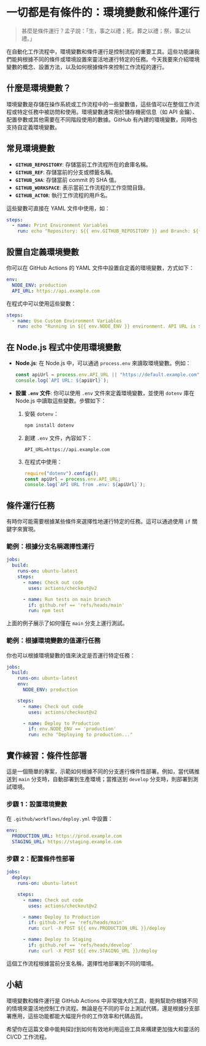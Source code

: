 # 一切都是有條件的：環境變數和條件運行

> 甚麼是條件運行？孟子說：「生，事之以禮；死，葬之以禮；祭，事之以禮。」

在自動化工作流程中，環境變數和條件運行是控制流程的重要工具。這些功能讓我們能夠根據不同的條件或環境設置來靈活地運行特定的任務。今天我要來介紹環境變數的概念、設置方法，以及如何根據條件來控制工作流程的運行。

## 什麼是環境變數？

環境變數是存儲在操作系統或工作流程中的一些變數值，這些值可以在整個工作流程或特定任務中被訪問和使用。環境變數通常用於儲存機密信息（如 API 金鑰）、配置參數或其他需要在不同階段使用的數據。GitHub 有內建的環境變數，同時也支持自定義環境變數。

## 常見環境變數

- **`GITHUB_REPOSITORY`**: 存儲當前工作流程所在的倉庫名稱。
- **`GITHUB_REF`**: 存儲當前的分支或標籤名稱。
- **`GITHUB_SHA`**: 存儲當前 commit 的 SHA 值。
- **`GITHUB_WORKSPACE`**: 表示當前工作流程的工作空間目錄。
- **`GITHUB_ACTOR`**: 執行工作流程的用戶名。

這些變數可直接在 YAML 文件中使用，如：

```yaml
steps:
  - name: Print Environment Variables
    run: echo "Repository: ${{ env.GITHUB_REPOSITORY }} and Branch: ${{ env.GITHUB_REF }}"
```

## 設置自定義環境變數

你可以在 GitHub Actions 的 YAML 文件中設置自定義的環境變數，方式如下：

```yaml
env:
  NODE_ENV: production
  API_URL: https://api.example.com
```

在程式中可以使用這些變數：

```yaml
steps:
  - name: Use Custom Environment Variables
    run: echo "Running in ${{ env.NODE_ENV }} environment. API URL is ${{ env.API_URL }}."
```

## 在 Node.js 程式中使用環境變數

- **Node.js**: 在 Node.js 中，可以通過 `process.env` 來讀取環境變數。例如：

  ```javascript
  const apiUrl = process.env.API_URL || "https://default.example.com";
  console.log(`API URL: ${apiUrl}`);
  ```

- **設置 `.env` 文件**: 你可以使用 `.env` 文件來定義環境變數，並使用 `dotenv` 庫在 Node.js 中讀取這些變數。步驟如下：
  1. 安裝 `dotenv`：
     ```bash
     npm install dotenv
     ```
  2. 創建 `.env` 文件，內容如下：
     ```plaintext
     API_URL=https://api.example.com
     ```
  3. 在程式中使用：
     ```javascript
     require("dotenv").config();
     const apiUrl = process.env.API_URL;
     console.log(`API URL from .env: ${apiUrl}`);
     ```

## 條件運行任務

有時你可能需要根據某些條件來選擇性地運行特定的任務。這可以通過使用 `if` 關鍵字來實現。

### 範例：根據分支名稱選擇性運行

```yaml
jobs:
  build:
    runs-on: ubuntu-latest
    steps:
      - name: Check out code
        uses: actions/checkout@v2

      - name: Run tests on main branch
        if: github.ref == 'refs/heads/main'
        run: npm test
```

上面的例子展示了如何僅在 `main` 分支上運行測試。

### **範例：根據環境變數的值運行任務**

你也可以根據環境變數的值來決定是否運行特定任務：

```yaml
jobs:
  build:
    runs-on: ubuntu-latest
    env:
      NODE_ENV: production

    steps:
      - name: Check out code
        uses: actions/checkout@v2

      - name: Deploy to Production
        if: env.NODE_ENV == 'production'
        run: echo "Deploying to production..."
```

## **實作練習：條件性部署**

這是一個簡單的專案，示範如何根據不同的分支進行條件性部署。例如，當代碼推送到 `main` 分支時，自動部署到生產環境；當推送到 `develop` 分支時，則部署到測試環境。

### **步驟 1：設置環境變數**

在 `.github/workflows/deploy.yml` 中設置：

```yaml
env:
  PRODUCTION_URL: https://prod.example.com
  STAGING_URL: https://staging.example.com
```

### **步驟 2：配置條件性部署**

```yaml
jobs:
  deploy:
    runs-on: ubuntu-latest

    steps:
      - name: Check out code
        uses: actions/checkout@v2

      - name: Deploy to Production
        if: github.ref == 'refs/heads/main'
        run: curl -X POST ${{ env.PRODUCTION_URL }}/deploy

      - name: Deploy to Staging
        if: github.ref == 'refs/heads/develop'
        run: curl -X POST ${{ env.STAGING_URL }}/deploy
```

這個工作流程根據當前分支名稱，選擇性地部署到不同的環境。

## **小結**

環境變數和條件運行是 GitHub Actions 中非常強大的工具，能夠幫助你根據不同的情境來靈活地控制工作流程。無論是在不同的平台上測試代碼，還是根據分支部署應用，這些功能都能大幅提升你的工作效率和代碼品質。

希望你在這篇文章中能夠探討到如何有效地利用這些工具來構建更加強大和靈活的 CI/CD 工作流程。

